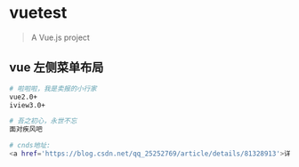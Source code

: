 # vuetest

> A Vue.js project

## vue 左侧菜单布局
``` bash
# 啦啦啦，我是卖报的小行家
vue2.0+
iview3.0+

# 吾之初心，永世不忘
面对疾风吧

# cnds地址:
<a href='https://blog.csdn.net/qq_25252769/article/details/81328913'>详情</a>
```

